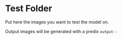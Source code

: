 <h1>Test Folder</h1>

Put here the images you want to test the model on.

Output images will be generated with a predix `output--`